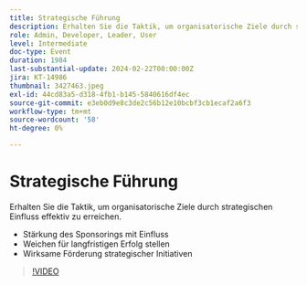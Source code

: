 ```yaml
---
title: Strategische Führung
description: Erhalten Sie die Taktik, um organisatorische Ziele durch strategischen Einfluss effektiv zu erreichen.- Stärkung des Sponsorings mit Einfluss - Festlegung des Kurses für langfristigen Erfolg - Wirksame Förderung strategischer Initiativen
role: Admin, Developer, Leader, User
level: Intermediate
doc-type: Event
duration: 1984
last-substantial-update: 2024-02-22T00:00:00Z
jira: KT-14986
thumbnail: 3427463.jpeg
exl-id: 44cd83a5-d318-4fb1-b145-5840616df4ec
source-git-commit: e3eb0d9e8c3de2c56b12e10bcbf3cb1ecaf2a6f3
workflow-type: tm+mt
source-wordcount: '58'
ht-degree: 0%

---
```


# Strategische Führung

Erhalten Sie die Taktik, um organisatorische Ziele durch strategischen Einfluss effektiv zu erreichen.

- Stärkung des Sponsorings mit Einfluss
- Weichen für langfristigen Erfolg stellen
- Wirksame Förderung strategischer Initiativen

>[!VIDEO](https://video.tv.adobe.com/v/3427463/?learn=on)
